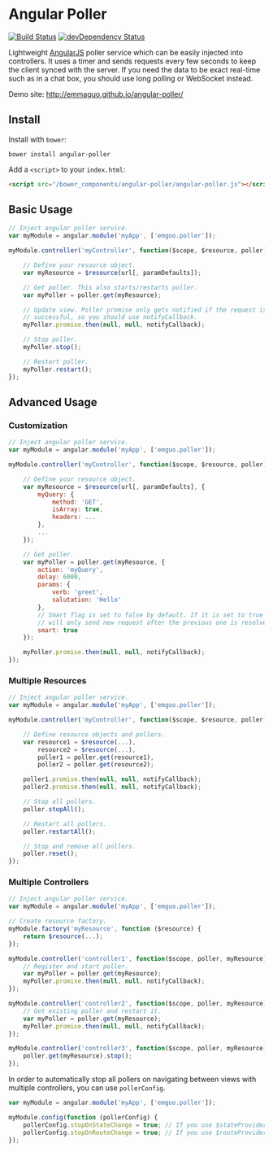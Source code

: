 # Angular Poller
[![Build Status](https://travis-ci.org/emmaguo/angular-poller.svg)](https://travis-ci.org/emmaguo/angular-poller)
[![devDependency Status](https://david-dm.org/emmaguo/angular-poller/dev-status.svg?theme=shields.io)](https://david-dm.org/emmaguo/angular-poller#info=devDependencies)

Lightweight [AngularJS](http://angularjs.org/) poller service which can be easily injected into controllers. It uses a timer and sends requests every few seconds to keep the client synced with the server. If you need the data to be exact real-time such as in a chat box, you should use long polling or WebSocket instead.

Demo site: http://emmaguo.github.io/angular-poller/

## Install

Install with `bower`:

```shell
bower install angular-poller
```

Add a `<script>` to your `index.html`:

```html
<script src="/bower_components/angular-poller/angular-poller.js"></script>
```

## Basic Usage
```javascript
// Inject angular poller service.
var myModule = angular.module('myApp', ['emguo.poller']);

myModule.controller('myController', function($scope, $resource, poller) {

    // Define your resource object.
    var myResource = $resource(url[, paramDefaults]);

    // Get poller. This also starts/restarts poller.
    var myPoller = poller.get(myResource);

    // Update view. Poller promise only gets notified if the request is
    // successful, so you should use notifyCallback.
    myPoller.promise.then(null, null, notifyCallback);

    // Stop poller.
    myPoller.stop();

    // Restart poller.
    myPoller.restart();
});
```

## Advanced Usage

### Customization
```javascript
// Inject angular poller service.
var myModule = angular.module('myApp', ['emguo.poller']);

myModule.controller('myController', function($scope, $resource, poller) {

    // Define your resource object.
    var myResource = $resource(url[, paramDefaults], {
        myQuery: {
            method: 'GET',
            isArray: true,
            headers: ...
        },
        ...
    });

    // Get poller.
    var myPoller = poller.get(myResource, {
        action: 'myQuery',
        delay: 6000,
        params: {
            verb: 'greet',
            salutation: 'Hello'
        },
        // Smart flag is set to false by default. If it is set to true then poller
        // will only send new request after the previous one is resolved.
        smart: true
    });

    myPoller.promise.then(null, null, notifyCallback);
});
```

### Multiple Resources
```javascript
// Inject angular poller service.
var myModule = angular.module('myApp', ['emguo.poller']);

myModule.controller('myController', function($scope, $resource, poller) {

    // Define resource objects and pollers.
    var resource1 = $resource(...),
        resource2 = $resource(...),
        poller1 = poller.get(resource1),
        poller2 = poller.get(resource2);

    poller1.promise.then(null, null, notifyCallback);
    poller2.promise.then(null, null, notifyCallback);

    // Stop all pollers.
    poller.stopAll();

    // Restart all pollers.
    poller.restartAll();

    // Stop and remove all pollers.
    poller.reset();
});
```

### Multiple Controllers
```javascript
// Inject angular poller service.
var myModule = angular.module('myApp', ['emguo.poller']);

// Create resource factory.
myModule.factory('myResource', function ($resource) {
    return $resource(...);
});

myModule.controller('controller1', function($scope, poller, myResource) {
    // Register and start poller.
    var myPoller = poller.get(myResource);
    myPoller.promise.then(null, null, notifyCallback);
});

myModule.controller('controller2', function($scope, poller, myResource) {
    // Get existing poller and restart it.
    var myPoller = poller.get(myResource);
    myPoller.promise.then(null, null, notifyCallback);
});

myModule.controller('controller3', function($scope, poller, myResource) {
    poller.get(myResource).stop();
});
```

In order to automatically stop all pollers on navigating between views with multiple controllers, you can use `pollerConfig`.
```javascript
var myModule = angular.module('myApp', ['emguo.poller']);

myModule.config(function (pollerConfig) {
    pollerConfig.stopOnStateChange = true; // If you use $stateProvider from ui-router.
    pollerConfig.stopOnRouteChange = true; // If you use $routeProvider from ngRoute.
});
```